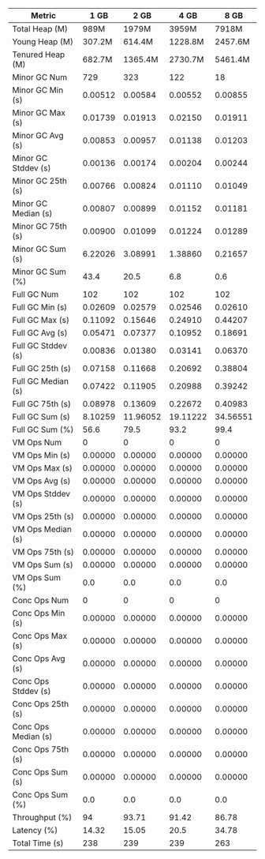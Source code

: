 | Metric | 1 GB | 2 GB | 4 GB | 8 GB |
|------|----|----|----|----|
| Total Heap (M) | 989M | 1979M | 3959M | 7918M |
| Young Heap (M) | 307.2M | 614.4M | 1228.8M | 2457.6M |
| Tenured Heap (M) | 682.7M | 1365.4M | 2730.7M | 5461.4M |
| Minor GC Num | 729 | 323 | 122 | 18 |
| Minor GC Min (s) | 0.00512 | 0.00584 | 0.00552 | 0.00855 |
| Minor GC Max (s) | 0.01739 | 0.01913 | 0.02150 | 0.01911 |
| Minor GC Avg (s) | 0.00853 | 0.00957 | 0.01138 | 0.01203 |
| Minor GC Stddev (s) | 0.00136 | 0.00174 | 0.00204 | 0.00244 |
| Minor GC 25th (s) | 0.00766 | 0.00824 | 0.01110 | 0.01049 |
| Minor GC Median (s) | 0.00807 | 0.00899 | 0.01152 | 0.01181 |
| Minor GC 75th (s) | 0.00900 | 0.01099 | 0.01224 | 0.01289 |
| Minor GC Sum (s) | 6.22026 | 3.08991 | 1.38860 | 0.21657 |
| Minor GC Sum (%) | 43.4 | 20.5 | 6.8 | 0.6 |
| Full GC Num | 102 | 102 | 102 | 102 |
| Full GC Min (s) | 0.02609 | 0.02579 | 0.02546 | 0.02610 |
| Full GC Max (s) | 0.11092 | 0.15646 | 0.24910 | 0.44207 |
| Full GC Avg (s) | 0.05471 | 0.07377 | 0.10952 | 0.18691 |
| Full GC Stddev (s) | 0.00836 | 0.01380 | 0.03141 | 0.06370 |
| Full GC 25th (s) | 0.07158 | 0.11668 | 0.20692 | 0.38804 |
| Full GC Median (s) | 0.07422 | 0.11905 | 0.20988 | 0.39242 |
| Full GC 75th (s) | 0.08978 | 0.13609 | 0.22672 | 0.40983 |
| Full GC Sum (s) | 8.10259 | 11.96052 | 19.11222 | 34.56551 |
| Full GC Sum (%) | 56.6 | 79.5 | 93.2 | 99.4 |
| VM Ops Num | 0 | 0 | 0 | 0 |
| VM Ops Min (s) | 0.00000 | 0.00000 | 0.00000 | 0.00000 |
| VM Ops Max (s) | 0.00000 | 0.00000 | 0.00000 | 0.00000 |
| VM Ops Avg (s) | 0.00000 | 0.00000 | 0.00000 | 0.00000 |
| VM Ops Stddev (s) | 0.00000 | 0.00000 | 0.00000 | 0.00000 |
| VM Ops 25th (s) | 0.00000 | 0.00000 | 0.00000 | 0.00000 |
| VM Ops Median (s) | 0.00000 | 0.00000 | 0.00000 | 0.00000 |
| VM Ops 75th (s) | 0.00000 | 0.00000 | 0.00000 | 0.00000 |
| VM Ops Sum (s) | 0.00000 | 0.00000 | 0.00000 | 0.00000 |
| VM Ops Sum (%) | 0.0 | 0.0 | 0.0 | 0.0 |
| Conc Ops Num | 0 | 0 | 0 | 0 |
| Conc Ops Min (s) | 0.00000 | 0.00000 | 0.00000 | 0.00000 |
| Conc Ops Max (s) | 0.00000 | 0.00000 | 0.00000 | 0.00000 |
| Conc Ops Avg (s) | 0.00000 | 0.00000 | 0.00000 | 0.00000 |
| Conc Ops Stddev (s) | 0.00000 | 0.00000 | 0.00000 | 0.00000 |
| Conc Ops 25th (s) | 0.00000 | 0.00000 | 0.00000 | 0.00000 |
| Conc Ops Median (s) | 0.00000 | 0.00000 | 0.00000 | 0.00000 |
| Conc Ops 75th (s) | 0.00000 | 0.00000 | 0.00000 | 0.00000 |
| Conc Ops Sum (s) | 0.00000 | 0.00000 | 0.00000 | 0.00000 |
| Conc Ops Sum (%) | 0.0 | 0.0 | 0.0 | 0.0 |
| Throughput (%) | 94 | 93.71 | 91.42 | 86.78 |
| Latency (%) | 14.32 | 15.05 | 20.5 | 34.78 |
| Total Time (s) | 238 | 239 | 239 | 263 |
